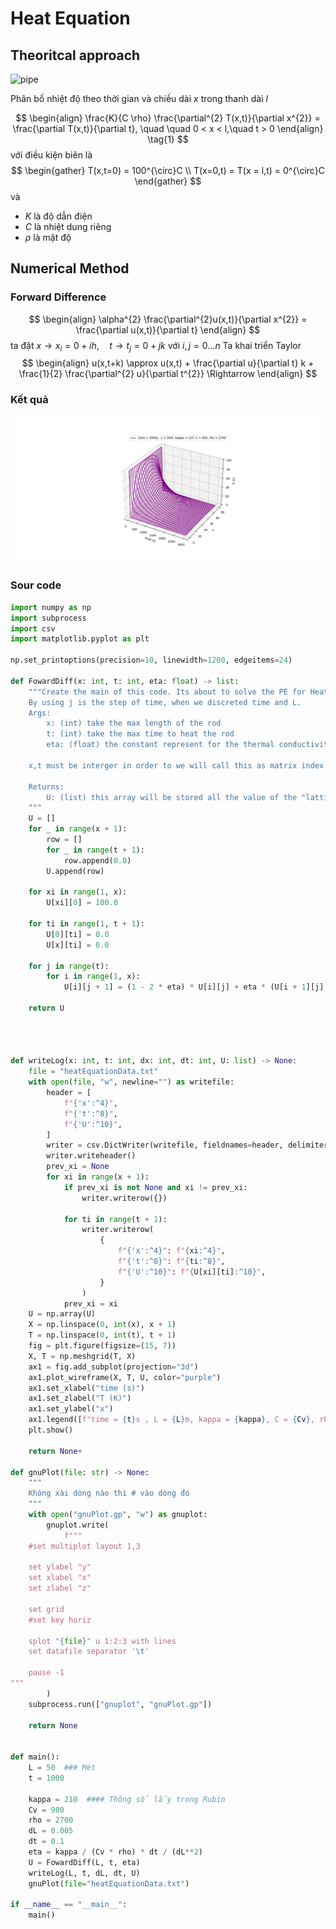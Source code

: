 
# Heat Equation

## Theoritcal approach

![pipe](pipe.png)

Phân bố nhiệt độ theo thời gian và chiều dài $x$ trong thanh dài $l$

$$
\begin{align}
\frac{K}{C \rho} \frac{\partial^{2} T(x,t)}{\partial x^{2}} = \frac{\partial T(x,t)}{\partial t}, \quad \quad 0 < x < l,\quad t > 0
\end{align} \tag{1}
$$
với điều kiện biên là
$$
\begin{gather}
T(x,t=0) = 100^{\circ}C \\
T(x=0,t) = T(x = l,t) = 0^{\circ}C
\end{gather}
$$
và 
- $K$ là độ dẫn điện
- $C$ là nhiệt dung riêng
- $\rho$ là mật độ

## Numerical Method

### Forward Difference

$$
\begin{align}
\alpha^{2} \frac{\partial^{2}u(x,t)}{\partial x^{2}} = \frac{\partial u(x,t)}{\partial t}
\end{align}
$$
ta đặt $x \rightarrow x_{i} = 0 + ih, \quad t \rightarrow t_{j} = 0 + jk$ với $i,j = 0 ...n$
Ta khai triển Taylor
$$
\begin{align}
u(x,t+k) \approx u(x,t) + \frac{\partial u}{\partial t} k + \frac{1}{2} \frac{\partial^{2} u}{\partial t^{2}} \Rightarrow
\end{align}
$$

### Kết quả

![heatEquationData](heatEquationData.jpg)

### Sour code

```python
import numpy as np
import subprocess
import csv
import matplotlib.pyplot as plt

np.set_printoptions(precision=10, linewidth=1200, edgeitems=24)

def FowardDiff(x: int, t: int, eta: float) -> list:
    """Create the main of this code. Its about to solve the PE for Heat equation problem.
    By using j is the step of time, when we discreted time and L.
    Args:
        x: (int) take the max length of the rod
        t: (int) take the max time to heat the rod
        eta: (float) the constant represent for the thermal conductivity of materials, and the specific heat, and density
        
    x,t must be interger in order to we will call this as matrix index in later.

    Returns:
        U: (list) this array will be stored all the value of the "lattice like" index, which I will the matrix in later. 
    """
    U = []
    for _ in range(x + 1):
        row = []
        for _ in range(t + 1):
            row.append(0.0)
        U.append(row)

    for xi in range(1, x):
        U[xi][0] = 100.0

    for ti in range(1, t + 1):
        U[0][ti] = 0.0
        U[x][ti] = 0.0

    for j in range(t):
        for i in range(1, x):
            U[i][j + 1] = (1 - 2 * eta) * U[i][j] + eta * (U[i + 1][j] + U[i - 1][j])  

    return U

  
  

def writeLog(x: int, t: int, dx: int, dt: int, U: list) -> None:
    file = "heatEquationData.txt"
    with open(file, "w", newline="") as writefile:
        header = [
            f"{'x':^4}",
            f"{'t':^8}",
            f"{'U':^10}",
        ]
        writer = csv.DictWriter(writefile, fieldnames=header, delimiter="\t")
        writer.writeheader()
        prev_xi = None
        for xi in range(x + 1):
            if prev_xi is not None and xi != prev_xi:
                writer.writerow({})
                
            for ti in range(t + 1):
                writer.writerow(
                    {
                        f"{'x':^4}": f"{xi:^4}",
                        f"{'t':^8}": f"{ti:^8}",
                        f"{'U':^10}": f"{U[xi][ti]:^10}",
                    }
                )
            prev_xi = xi
    U = np.array(U)
    X = np.linspace(0, int(x), x + 1)
    T = np.linspace(0, int(t), t + 1)
    fig = plt.figure(figsize=(15, 7))
    X, T = np.meshgrid(T, X)
    ax1 = fig.add_subplot(projection="3d")
    ax1.plot_wireframe(X, T, U, color="purple")
    ax1.set_xlabel("time (s)")
    ax1.set_zlabel("T (K)")
    ax1.set_ylabel("x")
	ax1.legend([f"time = {t}s , L = {L}m, kappa = {kappa}, C = {Cv}, rho = {rho}"])
    plt.show()

    return None+

def gnuPlot(file: str) -> None:
    """
    Không xài dòng nào thì # vào dòng đó
    """
    with open("gnuPlot.gp", "w") as gnuplot:
        gnuplot.write(
            f"""
    #set multiplot layout 1,3
  
    set ylabel "y"
    set xlabel "x"
    set zlabel "z"
  
    set grid
    #set key horiz

    splot "{file}" u 1:2:3 with lines
    set datafile separator '\t'

    pause -1
"""
        )
    subprocess.run(["gnuplot", "gnuPlot.gp"])

    return None


def main():
    L = 50  ### Mét
    t = 1000

    kappa = 210  #### Thông số lấy trong Rubin
    Cv = 900
    rho = 2700
    dL = 0.005
    dt = 0.1
    eta = kappa / (Cv * rho) * dt / (dL**2)
    U = FowardDiff(L, t, eta)
    writeLog(L, t, dL, dt, U)
    gnuPlot(file="heatEquationData.txt")

if __name__ == "__main__":
    main()
```

